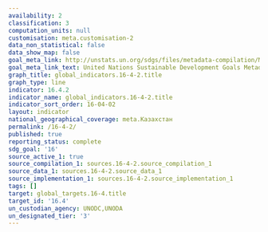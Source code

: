 ```yaml
---
availability: 2
classification: 3
computation_units: null
customisation: meta.customisation-2
data_non_statistical: false
data_show_map: false
goal_meta_link: http://unstats.un.org/sdgs/files/metadata-compilation/Metadata-Goal-16.pdf
goal_meta_link_text: United Nations Sustainable Development Goals Metadata (pdf 1361kB)
graph_title: global_indicators.16-4-2.title
graph_type: line
indicator: 16.4.2
indicator_name: global_indicators.16-4-2.title
indicator_sort_order: 16-04-02
layout: indicator
national_geographical_coverage: meta.Казахстан
permalink: /16-4-2/
published: true
reporting_status: complete
sdg_goal: '16'
source_active_1: true
source_compilation_1: sources.16-4-2.source_compilation_1
source_data_1: sources.16-4-2.source_data_1
source_implementation_1: sources.16-4-2.source_implementation_1
tags: []
target: global_targets.16-4.title
target_id: '16.4'
un_custodian_agency: UNODC,UNODA
un_designated_tier: '3'
---
```

